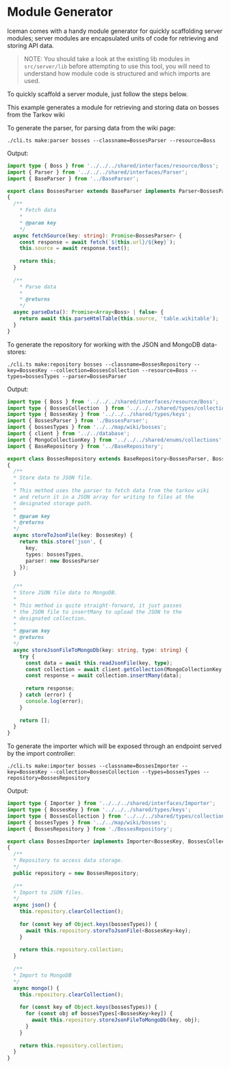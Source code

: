 # Module Generator

Iceman comes with a handy module generator for quickly scaffolding server modules; server modules are encapsulated units of code for retrieving and storing API data.

> NOTE: You should take a look at the existing lib modules in `src/server/lib` before attempting to use this tool, you will need to understand how module code is structured and which imports are used.

To quickly scaffold a server module, just follow the steps below.

This example generates a module for retrieving and storing data on bosses from the Tarkov wiki

To generate the parser, for parsing data from the wiki page:

```
./cli.ts make:parser bosses --classname=BossesParser --resource=Boss
```

Output:

```ts
import type { Boss } from '../../../shared/interfaces/resource/Boss';
import { Parser } from '../../../shared/interfaces/Parser';
import { BaseParser } from '../BaseParser';

export class BossesParser extends BaseParser implements Parser<BossesParser, Boss>
{ 
  /**
    * Fetch data
    * 
    * @param key
    */
  async fetchSource(key: string): Promise<BossesParser> {
    const response = await fetch(`${this.url}/${key}`);
    this.source = await response.text();
        
    return this;
  }
    
  /**
    * Parse data
    * 
    * @returns 
    */
  async parseData(): Promise<Array<Boss> | false> {
    return await this.parseHtmlTable(this.source, 'table.wikitable');
  }
}
```

To generate the repository for working with the JSON and MongoDB data-stores:

```
./cli.ts make:repository bosses --classname=BossesRepository --key=BossesKey --collection=BossesCollection --resource=Boss --types=bossesTypes --parser=BossesParser
```

Output:

```ts
import type { Boss } from '../../../shared/interfaces/resource/Boss';
import type { BossesCollection  } from '../../../shared/types/collections';
import type { BossesKey } from '../../../shared/types/keys';
import { BossesParser } from './BossesParser';
import { bossesTypes } from '../../map/wiki/bosses';
import { client } from '../../database';
import { MongoCollectionKey } from '../../../shared/enums/collections';
import { BaseRepository } from '../BaseRepository';

export class BossesRepository extends BaseRepository<BossesParser, BossesKey, Boss, BossesCollection>
{
  /**
  * Store data to JSON file.
  * 
  * This method uses the parser to fetch data from the tarkov wiki
  * and return it in a JSON array for writing to files at the
  * designated storage path.
  * 
  * @param key 
  * @returns 
  */
  async storeToJsonFile(key: BossesKey) {
    return this.store('json', {
      key,
      types: bossesTypes,
      parser: new BossesParser
    });
  }
  
  /**
  * Store JSON file data to MongoDB.
  * 
  * This method is quite straight-forward, it just passes
  * the JSON file to insertMany to upload the JSON to the
  * designated collection.
  * 
  * @param key
  * @returns 
  */
  async storeJsonFileToMongoDb(key: string, type: string) {
    try {
      const data = await this.readJsonFile(key, type);
      const collection = await client.getCollection(MongoCollectionKey.Boss);
      const response = await collection.insertMany(data);
      
      return response;
    } catch (error) {
      console.log(error);
    }
    
    return [];
  }
}
```

To generate the importer which will be exposed through an endpoint served by the import controller:

```
./cli.ts make:importer bosses --classname=BossesImporter --key=BossesKey --collection=BossesCollection --types=bossesTypes --repository=BossesRepository
```

Output:

```ts
import type { Importer } from '../../../shared/interfaces/Importer';
import type { BossesKey } from '../../../shared/types/keys';
import type { BossesCollection } from '../../../shared/types/collections';
import { bossesTypes } from '../../map/wiki/bosses';
import { BossesRepository } from './BossesRepository';

export class BossesImporter implements Importer<BossesKey, BossesCollection>
{
  /**
  * Repository to access data storage.
  */
  public repository = new BossesRepository;
  
  /**
  * Import to JSON files.
  */
  async json() {            
    this.repository.clearCollection();
    
    for (const key of Object.keys(bossesTypes)) {
      await this.repository.storeToJsonFile(<BossesKey>key);
    }
    
    return this.repository.collection;
  }
  
  /**
  * Import to MongoDB
  */
  async mongo() {
    this.repository.clearCollection();
    
    for (const key of Object.keys(bossesTypes)) {
      for (const obj of bossesTypes[<BossesKey>key]) {
        await this.repository.storeJsonFileToMongoDb(key, obj);
      }
    }
    
    return this.repository.collection;
  }
}
```